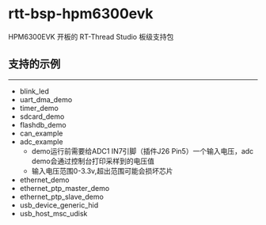 # rtt-bsp-hpm6300evk

HPM6300EVK 开板的 RT-Thread Studio 板级支持包

## 支持的示例
***
- blink_led
- uart_dma_demo
- timer_demo
- sdcard_demo
- flashdb_demo
- can_example
- adc_example
  - demo运行前需要给ADC1 IN7引脚（插件J26 Pin5）一个输入电压，adc demo会通过控制台打印采样到的电压值
  - 输入电压范围0-3.3v,超出范围可能会损坏芯片
- ethernet_demo
- ethernet_ptp_master_demo
- ethernet_ptp_slave_demo
- usb_device_generic_hid
- usb_host_msc_udisk
